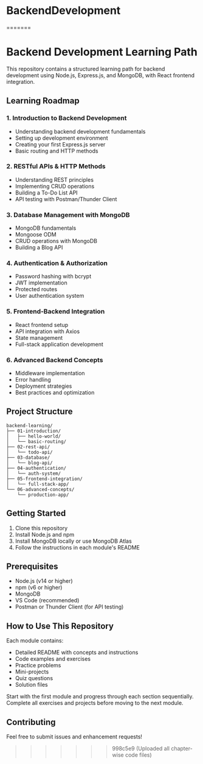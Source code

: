 
# BackendDevelopment
=======
# Backend Development Learning Path

This repository contains a structured learning path for backend development using Node.js, Express.js, and MongoDB, with React frontend integration.

## Learning Roadmap

### 1. Introduction to Backend Development
- Understanding backend development fundamentals
- Setting up development environment
- Creating your first Express.js server
- Basic routing and HTTP methods

### 2. RESTful APIs & HTTP Methods
- Understanding REST principles
- Implementing CRUD operations
- Building a To-Do List API
- API testing with Postman/Thunder Client

### 3. Database Management with MongoDB
- MongoDB fundamentals
- Mongoose ODM
- CRUD operations with MongoDB
- Building a Blog API

### 4. Authentication & Authorization
- Password hashing with bcrypt
- JWT implementation
- Protected routes
- User authentication system

### 5. Frontend-Backend Integration
- React frontend setup
- API integration with Axios
- State management
- Full-stack application development

### 6. Advanced Backend Concepts
- Middleware implementation
- Error handling
- Deployment strategies
- Best practices and optimization

## Project Structure

```
backend-learning/
├── 01-introduction/
│   ├── hello-world/
│   └── basic-routing/
├── 02-rest-api/
│   └── todo-api/
├── 03-database/
│   └── blog-api/
├── 04-authentication/
│   └── auth-system/
├── 05-frontend-integration/
│   └── full-stack-app/
└── 06-advanced-concepts/
    └── production-app/
```

## Getting Started

1. Clone this repository
2. Install Node.js and npm
3. Install MongoDB locally or use MongoDB Atlas
4. Follow the instructions in each module's README

## Prerequisites

- Node.js (v14 or higher)
- npm (v6 or higher)
- MongoDB
- VS Code (recommended)
- Postman or Thunder Client (for API testing)

## How to Use This Repository

Each module contains:
- Detailed README with concepts and instructions
- Code examples and exercises
- Practice problems
- Mini-projects
- Quiz questions
- Solution files

Start with the first module and progress through each section sequentially. Complete all exercises and projects before moving to the next module.

## Contributing

Feel free to submit issues and enhancement requests! 
>>>>>>> 998c5e9 (Uploaded all chapter-wise code files)
